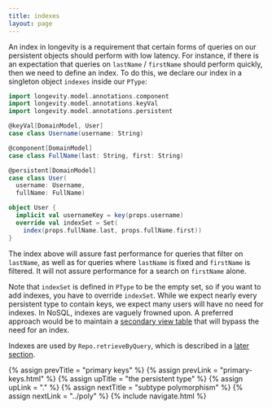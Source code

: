 ```yaml
---
title: indexes
layout: page
---
```


An index in longevity is a requirement that certain forms of queries
on our persistent objects should perform with low latency. For
instance, if there is an expectation that queries on `lastName` /
`firstName` should perform quickly, then we need to define an
index. To do this, we declare our index in a singleton object
`indexes` inside our `PType`:

```scala
import longevity.model.annotations.component
import longevity.model.annotations.keyVal
import longevity.model.annotations.persistent

@keyVal[DomainModel, User]
case class Username(username: String)

@component[DomainModel]
case class FullName(last: String, first: String)

@persistent[DomainModel]
case class User(
  username: Username,
  fullName: FullName)

object User {
  implicit val usernameKey = key(props.username)
  override val indexSet = Set(
    index(props.fullName.last, props.fullName.first))
}
```

The index above will assure fast performance for queries that filter
on `lastName`, as well as for queries where `lastName` is fixed and
`firstName` is filtered. It will not assure performance for a search
on `firstName` alone.

Note that `indexSet` is defined in `PType` to be the empty set, so if
you want to add indexes, you have to override `indexSet`. While we
expect nearly every persistent type to contain keys, we expect many
users will have no need for indexes. In NoSQL, indexes are vaguely
frowned upon. A preferred approach would be to maintain a [secondary
view table](http://martinfowler.com/bliki/CQRS.html) that will bypass
the need for an index.

Indexes are used by `Repo.retrieveByQuery`, which is described in a [later
section](../query/retrieve-by.html).

{% assign prevTitle = "primary keys" %}
{% assign prevLink  = "primary-keys.html" %}
{% assign upTitle   = "the persistent type" %}
{% assign upLink    = "." %}
{% assign nextTitle = "subtype polymorphism" %}
{% assign nextLink  = "../poly" %}
{% include navigate.html %}

